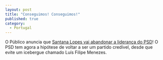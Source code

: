 ```yaml
---
layout: post
title: "Conseguimos! Conseguimos!"
published: true
category:
  - Portugal
---
```


O Público anuncia que [Santana Lopes vai abandonar a liderança do PSD]!
O PSD tem agora a hipótese de voltar a ser um partido credível, desde
que evite um icebergue chamado Luís Filipe Menezes.

  [Santana Lopes vai abandonar a liderança do PSD]: http://www.publico.clix.pt/shownews.asp?id=1216546&idCanal=26

